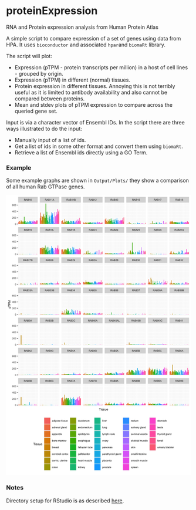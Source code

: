 # proteinExpression
RNA and Protein expression analysis from Human Protein Atlas

A simple script to compare expression of a set of genes using data from HPA. It uses `bioconductor` and associated `hpar`and `biomaRt` library.

The script will plot:

* Expression (pTPM - protein transcripts per million) in a host of cell lines - grouped by origin.
* Expression (pTPM) in different (normal) tissues.
* Protein expression in different tissues. Annoying this is not terribly useful as it is limited to antibody availability and also cannot be compared between proteins.
* Mean and stdev plots of pTPM expression to compare across the queried gene set.

Input is via a character vector of Ensembl IDs. In the script there are three ways illustrated to do the input:

* Manually input of a list of ids.
* Get a list of ids in some other format and convert them using `biomaRt`.
* Retrieve a list of Ensembl ids directly using a GO Term.

### Example

Some example graphs are shown in `Output/Plots/` they show a comparison of all human Rab GTPase genes.

![img](Output/Plots/geneTissue.png?raw=true "image")

### Notes

Directory setup for RStudio is as described [here](https://gist.github.com/quantixed/42625f988a7b5da25b7e333c4a660b97).
